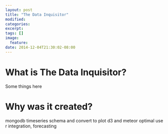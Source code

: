 ```yaml
---
layout: post
title: "The Data Inquisitor"
modified:
categories: 
excerpt:
tags: []
image:
  feature:
date: 2014-12-04T21:30:02-08:00
---
```


# What is The Data Inquisitor?

Some things here

# Why was it created?

mongodb timeseries schema and convert to plot
d3 and meteor optimal use
r integration, forecasting

